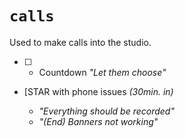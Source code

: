 # `calls`

Used to make calls into the studio.

  - [ ] - Countdown _"Let them choose"_

- [STAR with phone issues _(30min. in)_

    - _"Everything should be recorded"_
    - _"(End) Banners not working"_
